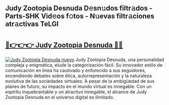 ## Judy Zootopia Desnuda D𝚎sn𝚞dos filtr𝚊dos - Parts-SHK Vid𝚎os f𝚘tos - N𝚞evas filtr𝚊ciones atr𝚊ctivas TeLGI

# <h2><a href="http://mb6195.tromn.icu/?c=Judy+Zootopia+Desnuda">🔗👉👉👉 Judy Zootopia Desnuda 🔗🔗</a></h2>

[![Judy Zootopia Desnuda nuevo](https://i.imgur.com/pEAQMta.gif)](http://mb6195.tromn.icu/?c=Judy+Zootopia+Desnuda)
Judy Zootopia Desnuda, una personalidad compleja y enigmática, elude la categorización fácil. Su innovador estilo de comunicación en línea ha cautivado y enfurecido a sus seguidores, encendiendo debates sobre ética, autorrepresentación y la naturaleza evolutiva de las sociedades virtuales. A pesar de la ambigüedad de sus planes de futuro, su impacto en el mundo virtual es innegable. Con un espíritu inquebrantable y un atractivo innegable, el alcance de Judy Zootopia Desnuda en el universo digital es ilimitado.
